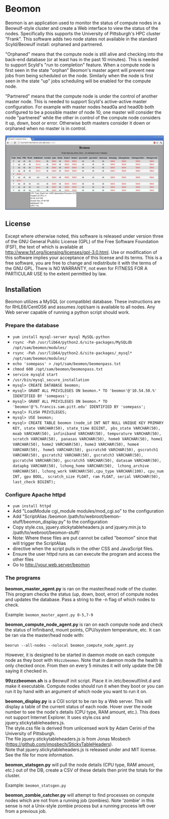 Beomon
======

Beomon is an application used to monitor the status of compute nodes in a
Beowulf-style cluster and create a Web interface to view the status of the
nodes.  Specifically this supports the University of Pittsburgh's HPC 
cluster "Frank".  This software adds two node states not available in 
the standard Scyld/Beowulf install: orphaned and partnered.

"Orphaned" means that the compute node is still alive and checking into
the back-end database (or at least has in the past 10 minutes).  This is
needed to support Scyld's "run to completion" feature.  When a compute 
node is first seen in the state "orphan" Beomon's master agent will
prevent new jobs from being scheduled on the node.  Similarly when
the node is first seen in the state "up" jobs scheduling will be
enabled for the compute node.

"Partnered" means that the compute node is under the control of another
master node.  This is needed to support Scyld's active-active master
configuration.  For example with master nodes head0a and head0b both configured
to be a possible master of node 10, one master will consider the node 
"partnered" while the other in control of the compute node considers
it up, down, boot or error.  Otherwise both masters consider it down
or orphaned when no master is in control.

![Beomon Display](display_screenshot.jpg)

License
-------

Except where otherwise noted, this software is released under version three of the GNU General Public License (GPL) of the
Free Software Foundation (FSF), the text of which is available at http://www.fsf.org/licensing/licenses/gpl-3.0.html.
Use or modification of this software implies your acceptance of this license and its terms.
This is a free software, you are free to change and redistribute it with the terms of the GNU GPL.
There is NO WARRANTY, not even for FITNESS FOR A PARTICULAR USE to the extent permitted by law.

Installation
------------

Beomon utilizes a MySQL (or compatible) database.  These instructions are for
RHLE6/CentOS6 and assumes /opt/sam is available to all nodes.  Any Web server
capable of running a python script should work.

### Prepare the database
* `yum install mysql-server mysql MySQL-python`
* `rsync -Pah /usr/lib64/python2.6/site-packages/MySQLdb /opt/sam/beomon/modules/`
* `rsync -Pah /usr/lib64/python2.6/site-packages/_mysql* /opt/sam/beomon/modules/`
* `echo 'somepass' > /opt/sam/beomon/beomonpass.txt`
* `chmod 600 /opt/sam/beomon/beomonpass.txt`
* `service mysqld start`
* `/usr/bin/mysql_secure_installation`
* `mysql> CREATE DATABASE beomon;`
* `mysql> GRANT ALL PRIVILEGES ON beomon.* TO 'beomon'@'10.54.50.%' IDENTIFIED BY 'somepass';`
* `mysql> GRANT ALL PRIVILEGES ON beomon.* TO 'beomon'@'%.francis.sam.pitt.edu' IDENTIFIED BY 'somepass';`
* `mysql> FLUSH PRIVILEGES;`
* `mysql> USE beomon;`
* `mysql> CREATE TABLE beomon (node_id INT NOT NULL UNIQUE KEY PRIMARY KEY, state VARCHAR(50), state_time BIGINT, `
`pbs_state VARCHAR(50), moab VARCHAR(50), infiniband VARCHAR(50), tempurature VARCHAR(50), scratch VARCHAR(50), `
`panasas VARCHAR(50), home0 VARCHAR(50), home1 VARCHAR(50), home2 VARCHAR(50), home3 VARCHAR(50), home4 VARCHAR(50), `
`home5 VARCHAR(50), gscratch0 VARCHAR(50), gscratch1 VARCHAR(50), gscratch2 VARCHAR(50), gscratch3 VARCHAR(50), `
`gscratch4 VARCHAR(50), gscratch5 VARCHAR(50), datasam VARCHAR(50), datapkg VARCHAR(50), lchong_home VARCHAR(50), `
`lchong_archive VARCHAR(50), lchong_work VARCHAR(50),cpu_type VARCHAR(100), cpu_num INT, gpu BOOL, `
`scratch_size FLOAT, ram FLOAT, serial VARCHAR(50), last_check BIGINT);`


### Configure Apache httpd

* `yum install httpd`
* Add "LoadModule cgi_module modules/mod_cgi.so" to the configuration
* Add "ScriptAlias /beomon /path/to/webroot/bemon-stuff/beomon_display.py" to the configuration
* Copy style.css, jquery.stickytableheaders.js and jquery.min.js to /path/to/webroot/beomon-stuff/
* Note: Where these files are put cannot be called "beomon" since that will trigger the ScriptAlias 
* directive when the script pulls in the other CSS and JavaScript files.
* Ensure the user httpd runs as can execute the program and access the other files
* Go to http://your.web.server/beomon

### The programs

**beomon_master_agent.py** is ran on the master/head node of the cluster.  This 
program checks the status (up, down, boot, error) of compute nodes and 
updates the database.  Pass a string to the -n flag of which nodes to check.

Example: `beomon_master_agent.py 0-5,7-9`


**beomon_compute_node_agent.py** is ran on each compute node and check the status
of Infiniband, mount points, CPU/system temperature, etc.  It can be ran via
the master/head node with:

`beorun --all-nodes --nolocal beomon_compute_node_agent.py`

However, it is designed to be started in daemon mode on each compute node as they boot
with `99zzzbeomon`.  Note that in daemon mode the health is only checked once.  From then 
on every 5 minutes it will only update the DB saying it checked in.


**99zzzbeomon.sh** is a Beowulf init script.  Place it in /etc/beowulf/init.d and make it executable.
Compute nodes should run it when they boot or you can run it by hand with an argument of which
node you want to run it on.


**beomon_display.py** is a CGI script to be ran by a Web server.  This will display a table of the
current status of each node.  Hover over the node number to see the node's details (CPU type, RAM 
amount, etc.).  This does not support Internet Explorer.  It uses style.css and jquery.stickytableheaders.js.  
The style.css file is derived from unlicensed work by Adam Cerini of the University of Pittsburgh.  
The file jquery.stickytableheaders.js is from Jonas Mosbech (https://github.com/jmosbech/StickyTableHeaders).  
Note that jquery.stickytableheaders.js is released under and MIT license.  See the file for more 
information.


**beomon_statsgen.py** will pull the node details (CPU type, RAM amount, etc.) out of the DB, create 
a CSV of these details then print the totals for the cluster.

Example: `beomon_statsgen.py`


**beomon_zombie_catcher.py** will attempt to find processes on compute nodes which are not from a running 
job (zombies).  Note 'zombie' in this sense is not a Unix-style zombie process but
a running process left over from a previous job.
